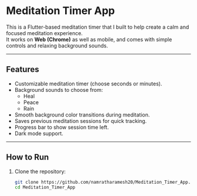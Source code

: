 # Meditation Timer App

This is a Flutter-based meditation timer that I built to help create a calm and focused meditation experience.  
It works on **Web (Chrome)** as well as mobile, and comes with simple controls and relaxing background sounds.

---

## Features
- Customizable meditation timer (choose seconds or minutes).
- Background sounds to choose from:
  - Heal  
  - Peace  
  - Rain  
- Smooth background color transitions during meditation.
- Saves previous meditation sessions for quick tracking.
- Progress bar to show session time left.
- Dark mode support.

---

## How to Run

1. Clone the repository:
   ```bash
   git clone https://github.com/namratharamesh20/Meditation_Timer_App.git
   cd Meditation_Timer_App
